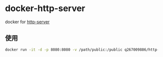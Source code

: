 # docker-http-server

docker for [http-server](https://github.com/http-party/http-server)

## 使用
```bash
docker run -it -d -p 8080:8080 -v /path/public:/public q267009886/http-server
```

